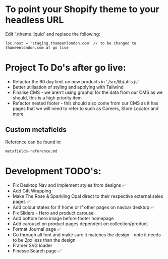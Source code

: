 # To point your Shopify theme to your headless URL

Edit './theme.liquid' and replace the following:

```
loc.host = 'staging.thameenlondon.com' // to be changed to thameenlondon.com at go live
```

# Project To Do's after go live:

- Refactor the 60 day limit on new products in './src/lib/utils.js'
- Better utilisation of styling and applying with Tailwind
- Finalise CMS - we aren't using graphql for the data from our CMS as we should, this is a high priority item
- Refactor nested footer - this should also come from our CMS as it has pages that we will need to refer to such as Careers, Store Locator and more

## Custom metafields

Reference can be found in:

```
metafields-reference.md
```

# Development TODO's:

- Fix Desktop Nav and implement styles from designs ✅
- Add Gift Wrapping
- Make The Rose & Sparkling Opal direct to their respective external sales pages ✅
- Add colour states for if home or if other pages on navbar desktop ✅
- Fix Sliders - Hero and product carousel
- Add bottom hero image before footer homepage
- Add carousel on product pages dependent on collection/product
- Format Journal page ✅
- Go through all font and make sure it matches the design - note it needs to be 2px less than the design
- Framer SVG loader
- Finesse Search page ✅